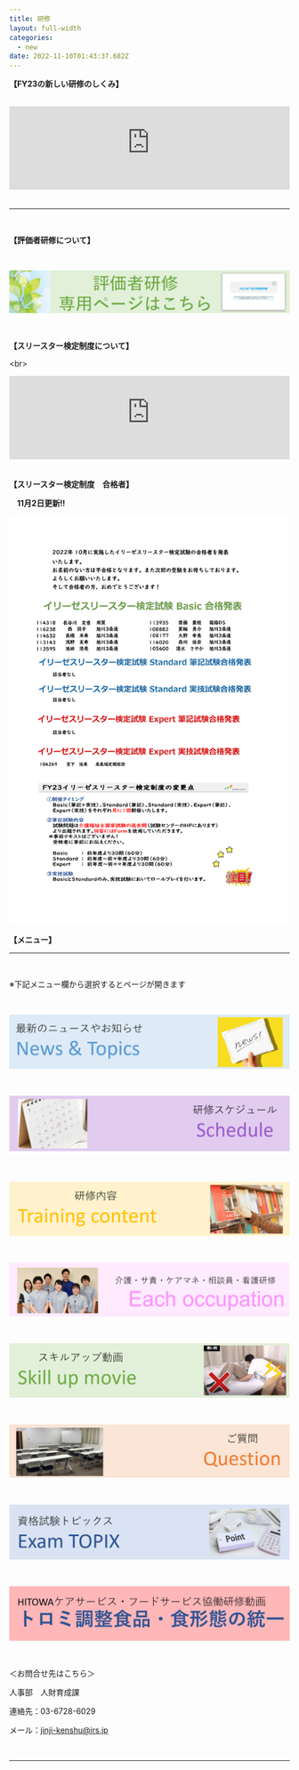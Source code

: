 ```yaml
---
title: 研修
layout: full-width
categories:
  - new
date: 2022-11-10T01:43:37.682Z
---
```



<p class="text-lg text-blue-600 text-center"><b>【FY23の新しい研修のしくみ】</b></p>

<br>

<div class="flex items-center justify-center" > <div class ="max-w-sm"> <iframe src="https://www.youtube-nocookie.com/embed/p6h-rYSVX90?start=13"width="100%" frameborder="0" allowfullscreen="allowfullscreen"></iframe></div></div>

<br>

<hr class="border-dashed border-black " />

<br>



<p class="text-lg text-blue-600 text-center"><b>【評価者研修について】</b></p>

<br>

![](/images/image-7-.png)



<br>

<p class="text-lg text-blue-600 text-center"><b>【スリースター検定制度について】</b></p>

<﻿br>

<div class="flex items-center justify-center" > <div class ="max-w-sm"> <iframe src="https://www.youtube-nocookie.com/embed/p6h-rYSVX90?start=13"width="100%" frameborder="0" allowfullscreen="allowfullscreen"></iframe></div></div>

<br>

<span class="text-left text-lg"><b>【スリースター検定制度　合格者】</b></span>

<span class="text-xm text-left text-red-600"><b>　11月2日更新!!</b></span>

![](/images/image-8-.png)







<p class="text-lg text-blue-600 text-center"><b>【メニュー】</b></p>

<hr class="border-dashed border-black " />

<br>

<p class="text-xs  text-right">※下記メニュー欄から選択するとページが開きます</p>

<br>

![](/images/1604279949.png)

<br>

![](/images/1604279958.png)

<br>

![](/images/1604279968.png)

<br>

![](/images/1604279977.png)

<br>

![](/images/1604279987.png)

<br>

![](/images/1607329057.png)

<br>

![](/images/1625446609.png)

<br>

![](/images/1627878274.jpg)

<br>

<span class="text-xm t﻿ext-left">＜お問合せ先はこちら＞</span>

<span class="text-xm t﻿ext-left">人事部　人財育成課</span>



<span class="text-xm t﻿ext-left">連絡先：03-6728-6029</span>

<span class="text-xm t﻿ext-left">メール：<a href="mailto:jinji-kenshu@irs.jp"><span class="text-xm text-blue-600 underline">jinji-kenshu@irs.jp</span></span>

<br>

<hr class="border-dashed border-black " />















<link href="https://cdn.jsdelivr.net/npm/tailwindcss/dist/tailwind.min.css" rel="stylesheet"> <style>